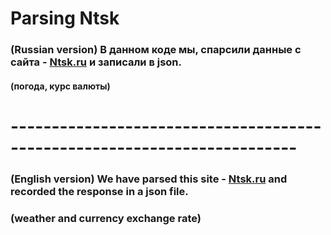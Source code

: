 # Parsing Ntsk
### **(Russian version)** В данном коде мы, спарсили данные с сайта - [Ntsk.ru](https://ntsk.ru/) и записали в json.
#### (погода, курс валюты)

# -------------------------------------------------------------------------

### **(English version)** We have parsed this site - [Ntsk.ru](https://ntsk.ru/) and recorded the response in a json file.
### (weather and currency exchange rate)
